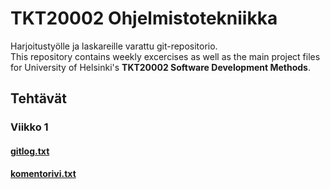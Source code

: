 # TKT20002 Ohjelmistotekniikka
Harjoitustyölle ja laskareille varattu git-repositorio.
<br />
This repository contains weekly excercises as well as the main project files for University of Helsinki's **TKT20002 Software Development Methods**.

## Tehtävät
### Viikko 1
#### [gitlog.txt](laskarit/viikko1/gitlog.txt)
#### [komentorivi.txt](laskarit/viikko1/komentorivi.txt)